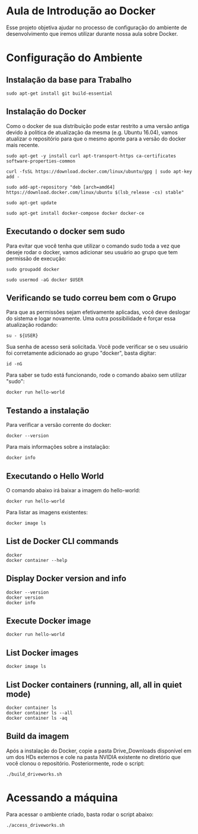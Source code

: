 # Aula de Introdução ao Docker

Esse projeto objetiva ajudar no processo de configuração do ambiente de desenvolvimento que iremos utilizar durante nossa aula sobre Docker.

# Configuração do Ambiente

## Instalação da base para Trabalho

    sudo apt-get install git build-essential

## Instalação do Docker

Como o docker de sua distribuição pode estar restrito a uma versão antiga devido à politica de atualização da mesma (e.g. Ubuntu 16.04), vamos atualizar o repositório para que o mesmo aponte para a versão do docker mais recente.

    sudo apt-get -y install curl apt-transport-https ca-certificates software-properties-common

    curl -fsSL https://download.docker.com/linux/ubuntu/gpg | sudo apt-key add -

    sudo add-apt-repository "deb [arch=amd64] https://download.docker.com/linux/ubuntu $(lsb_release -cs) stable"

    sudo apt-get update

    sudo apt-get install docker-compose docker docker-ce


## Executando o docker sem sudo

Para evitar que você tenha que utilizar o comando sudo toda a vez que deseje rodar o docker, vamos adicionar seu usuário ao grupo que tem permissão de execução: 

    sudo groupadd docker

    sudo usermod -aG docker $USER


## Verificando se tudo correu bem com o Grupo

Para que as permissões sejam efetivamente aplicadas, você deve deslogar do sistema e logar novamente. Uma outra possibilidade é forçar essa atualização rodando: 

    su - ${USER}

Sua senha de acesso será solicitada. Você pode verificar se o seu usuário foi corretamente adicionado ao grupo "docker", basta digitar:

    id -nG

Para saber se tudo está funcionando, rode o comando abaixo sem utilizar "sudo":

    docker run hello-world



## Testando a instalação

Para verificar a versão corrente do docker:

    docker --version

Para mais informações sobre a instalação:

    docker info


## Executando o Hello World

O comando abaixo irá baixar a imagem do hello-world:

    docker run hello-world


Para listar as imagens existentes:

    docker image ls


## List de Docker CLI commands

    docker
    docker container --help

## Display Docker version and info
    
    docker --version
    docker version
    docker info

## Execute Docker image
    
    docker run hello-world

## List Docker images
    
    docker image ls

## List Docker containers (running, all, all in quiet mode)
    
    docker container ls
    docker container ls --all
    docker container ls -aq



## Build da imagem

Após a instalação do Docker, copie a pasta Drive_Downloads disponível em um dos HDs externos e cole na pasta NVIDIA existente no diretório que você clonou o repositório. Posteriormente, rode o script:

    ./build_driveworks.sh


# Acessando a máquina

Para acessar o ambiente criado, basta rodar o script abaixo:

    ./access_driveworks.sh


<!-- # Instalação do Nvidia-Docker (opcional)

### If you have nvidia-docker 1.0 installed: we need to remove it and all existing GPU containers:

    docker volume ls -q -f driver=nvidia-docker | xargs -r -I{} -n1 docker ps -q -a -f volume={} | xargs -r docker rm -f

    sudo apt-get purge -y nvidia-docker

### Add the package repositories

    curl -s -L https://nvidia.github.io/nvidia-docker/gpgkey | sudo apt-key add -

    distribution=$(. /etc/os-release;echo $ID$VERSION_ID)

    curl -s -L https://nvidia.github.io/nvidia-docker/$distribution/nvidia-docker.list | sudo tee /etc/apt/sources.list.d/nvidia-docker.list

    sudo apt-get update

### Install nvidia-docker2 and reload the Docker daemon configuration
    
    sudo apt-get install -y nvidia-docker2
    
    sudo pkill -SIGHUP dockerd

### Test nvidia-smi with the latest official CUDA image

    docker run --runtime=nvidia --rm nvidia/cuda nvidia-smi -->



